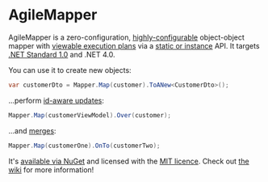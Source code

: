 # AgileMapper
AgileMapper is a zero-configuration, [highly-configurable](https://github.com/agileobjects/AgileMapper/wiki/Configuration) object-object mapper with [viewable execution plans](https://github.com/agileobjects/AgileMapper/wiki/Using-Execution-Plans) 
via a [static or instance](https://github.com/agileobjects/AgileMapper/wiki/Static-vs-Instance-Mappers) API. It targets [.NET Standard 1.0](https://docs.microsoft.com/en-us/dotnet/articles/standard/library) and .NET 4.0.

You can use it to create new objects:

```C#
var customerDto = Mapper.Map(customer).ToANew<CustomerDto>();
```

...perform [id-aware updates](https://github.com/agileobjects/AgileMapper/wiki/Performing-Updates):

```C#
Mapper.Map(customerViewModel).Over(customer);
```

...and [merges](https://github.com/agileobjects/AgileMapper/wiki/Performing-Merges):

```C#
Mapper.Map(customerOne).OnTo(customerTwo);
```

It's [available via NuGet](https://www.nuget.org/packages/AgileObjects.AgileMapper) and licensed with the 
[MIT licence](https://github.com/agileobjects/AgileMapper/blob/master/LICENCE.md). Check out [the wiki](https://github.com/agileobjects/AgileMapper/wiki)
for more information!
